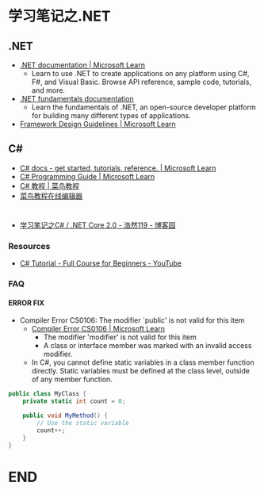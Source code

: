 # 学习笔记之.NET

## .NET

* [.NET documentation | Microsoft Learn](https://learn.microsoft.com/en-gb/dotnet/)
	* Learn to use .NET to create applications on any platform using C#, F#, and Visual Basic. Browse API reference, sample code, tutorials, and more.
* [.NET fundamentals documentation](https://learn.microsoft.com/en-us/dotnet/fundamentals/)
	* Learn the fundamentals of .NET, an open-source developer platform for building many different types of applications.
* [Framework Design Guidelines | Microsoft Learn](https://learn.microsoft.com/en-us/dotnet/standard/design-guidelines/)

## C#

* [C# docs - get started, tutorials, reference. | Microsoft Learn](https://learn.microsoft.com/en-us/dotnet/csharp/)
* [C# Programming Guide | Microsoft Learn](https://learn.microsoft.com/en-us/dotnet/csharp/programming-guide/?redirectedfrom=MSDN)
* [C# 教程 | 菜鸟教程](https://www.runoob.com/csharp/csharp-tutorial.html)
* [菜鸟教程在线编辑器](https://www.runoob.com/try/runcode.php?filename=string_substr1&type=cs)

#
* [学习笔记之C# / .NET Core 2.0 - 浩然119 - 博客园](https://www.cnblogs.com/pegasus923/p/8621309.html)

### Resources

* [C# Tutorial - Full Course for Beginners - YouTube](https://www.youtube.com/watch?v=GhQdlIFylQ8&list=WL&index=7)

### FAQ

#### ERROR FIX

* Compiler Error CS0106: The modifier `public' is not valid for this item
    * [Compiler Error CS0106 | Microsoft Learn](https://learn.microsoft.com/en-us/dotnet/csharp/language-reference/compiler-messages/cs0106?f1url=%3FappId%3Droslyn%26k%3Dk(CS0106))
        * The modifier 'modifier' is not valid for this item
        * A class or interface member was marked with an invalid access modifier. 
    * In C#, you cannot define static variables in a class member function directly. Static variables must be defined at the class level, outside of any member function. 
```c#
public class MyClass {
    private static int count = 0;

    public void MyMethod() {
        // Use the static variable
        count++;
    }
}
```

# END
